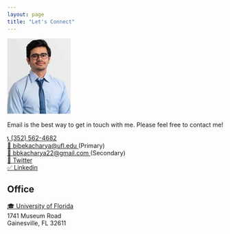 ```yaml
---
layout: page
title: "Let's Connect"
---
```


![Bibek](Picture2.jpeg)

Email is the best way to get in touch with me. Please feel free to contact me! <br>

<a href="tel:PHONE_NUMBER">
  📞 (352) 562-4682
</a> <br>

<a href="mailto:EMAIL_ADDRESS">
  📧 bibekacharya@ufl.edu 
</a> 
(Primary)
<br>
<a href="mailto:EMAIL_ADDRESS">
  📧 bbkacharya22@gmail.com
</a> 
(Secondary)
<br>
<a href="https://twitter.com/bibekUF">
   🔗 Twitter
</a> 
<br>
<a href="https://www.linkedin.com/in/bbkacharya/">
 ✅ Linkedin
</a>  
<br>

## Office

<a href="https://abe.ufl.edu/"> 🎓 University of Florida
</a> <br>
1741 Museum Road <br>
Gainesville, FL 32611


